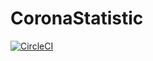 # CoronaStatistic
[![CircleCI](https://circleci.com/gh/chehuy97/CoronaStatistic/tree/develop.svg?style=shield)](https://circleci.com/gh/chehuy97/CoronaStatistic/tree/master)